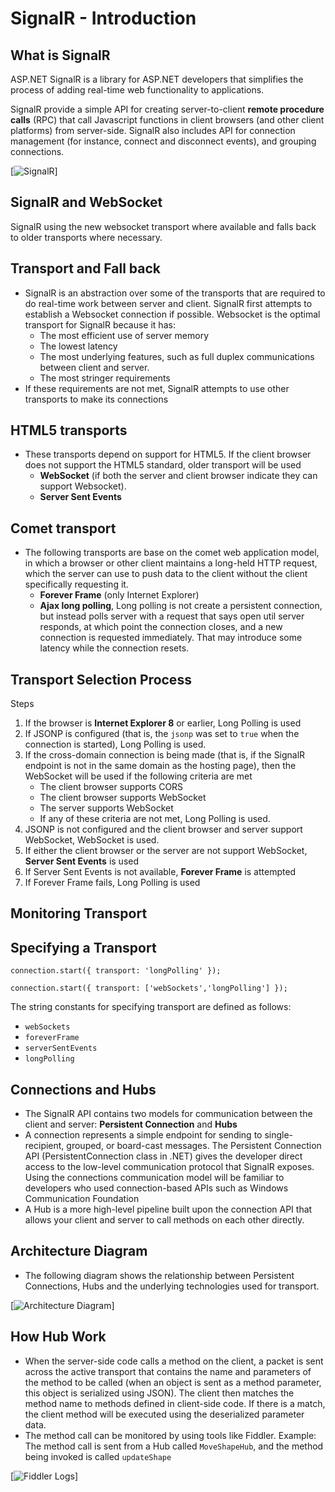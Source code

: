 # SignalR - Introduction

## What is SignalR

ASP.NET SignalR is a library for ASP.NET developers that simplifies the process of adding real-time web functionality to applications.

SignalR provide a simple API for creating server-to-client **remote procedure calls** (RPC) that call Javascript functions in client browsers (and other client platforms) from server-side.
SignalR also includes API for connection management (for instance, connect and disconnect events), and grouping connections.

[![SignalR](https://learn.microsoft.com/en-us/aspnet/signalr/overview/getting-started/introduction-to-signalr/_static/image1.png)]

## SignalR and WebSocket

SignalR using the new websocket transport where available and falls back to older transports where necessary.

## Transport and Fall back

- SignalR is an abstraction over some of the transports that are required to do real-time work between server and client. SignalR first attempts to establish a Websocket connection if possible. Websocket is the optimal transport for SignalR because it has:
  - The most efficient use of server memory
  - The lowest latency
  - The most underlying features, such as full duplex communications between client and server.
  - The most stringer requirements
- If these requirements are not met, SignalR attempts to use other transports to make its connections

## HTML5 transports

- These transports depend on support for HTML5. If the client browser does not support the HTML5 standard, older transport will be used
  - **WebSocket** (if both the server and client browser indicate they can support Websocket).
  - **Server Sent Events**

## Comet transport

- The following transports are base on the comet web application model, in which a browser or other client maintains a long-held HTTP request, which the server can use to push data to the client without the client specifically requesting it.
  - **Forever Frame** (only Internet Explorer)
  - **Ajax long polling**, Long polling is not create a persistent connection, but instead polls server with a request that says open util server responds, at which point the connection closes, and a new connection is requested immediately. That may introduce some latency while the connection resets.

## Transport Selection Process

Steps

1. If the browser is **Internet Explorer 8** or earlier, Long Polling is used
2. If JSONP is configured (that is, the `jsonp` was set to `true` when the connection is started), Long Polling is used.
3. If the cross-domain connection is being made (that is, if the SignalR endpoint is not in the same domain as the hosting page), then the WebSocket will be used if the following criteria are met
   - The client browser supports CORS
   - The client browser supports WebSocket
   - The server supports WebSocket
   - If any of these criteria are not met, Long Polling is used.
4. JSONP is not configured and the client browser and server support WebSocket, WebSocket is used.
5. If either the client browser or the server are not support WebSocket, **Server Sent Events** is used
6. If Server Sent Events is not available, **Forever Frame** is attempted
7. If Forever Frame fails, Long Polling is used

## Monitoring Transport

## Specifying a Transport

```
connection.start({ transport: 'longPolling' });
```

```
connection.start({ transport: ['webSockets','longPolling'] });
```

The string constants for specifying transport are defined as follows:

- `webSockets`
- `foreverFrame`
- `serverSentEvents`
- `longPolling`

## Connections and Hubs

- The SignalR API contains two models for communication between the client and server: **Persistent Connection** and **Hubs**
- A connection represents a simple endpoint for sending to single-recipient, grouped, or board-cast messages. The Persistent Connection API (PersistentConnection class in .NET) gives the developer direct access to the low-level communication protocol that SignalR exposes. Using the connections communication model will be familiar to developers who used connection-based APIs such as Windows Communication Foundation
- A Hub is a more high-level pipeline built upon the connection API that allows your client and server to call methods on each other directly.

## Architecture Diagram

- The following diagram shows the relationship between Persistent Connections, Hubs and the underlying technologies used for transport.

[![Architecture Diagram](https://learn.microsoft.com/en-us/aspnet/signalr/overview/getting-started/introduction-to-signalr/_static/image5.png)]

## How Hub Work

- When the server-side code calls a method on the client, a packet is sent across the active transport that contains the name and parameters of the method to be called (when an object is sent as a method parameter, this object is serialized using JSON). The client then matches the method name to methods defined in client-side code. If there is a match, the client method will be executed using the deserialized parameter data.
- The method call can be monitored by using tools like Fiddler. Example: The method call is sent from a Hub called `MoveShapeHub`, and the method being invoked is called `updateShape`

[![Fiddler Logs](https://learn.microsoft.com/en-us/aspnet/signalr/overview/getting-started/introduction-to-signalr/_static/image6.png)]
